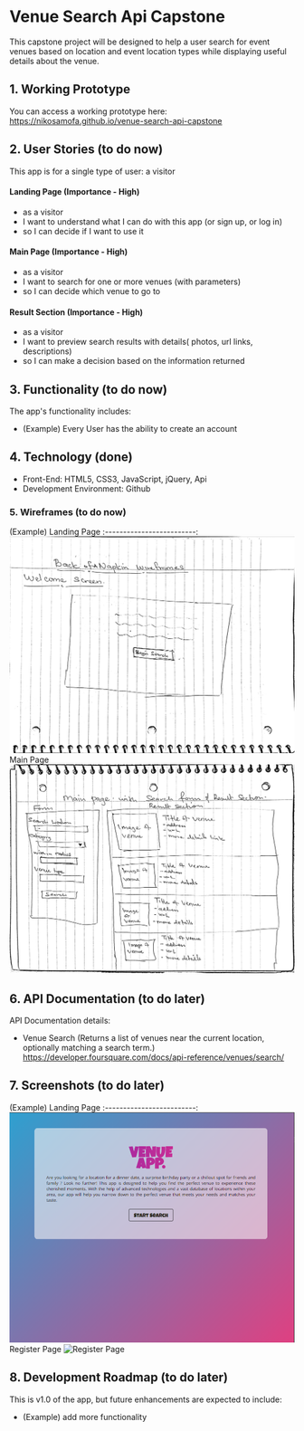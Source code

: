 # Venue Search Api Capstone
This capstone project will be designed to help a user search for event venues based on location and event location types while displaying 
useful details about the venue. 

## 1. Working Prototype 
You can access a working prototype here: https://nikosamofa.github.io/venue-search-api-capstone


## 2. User Stories (to do now)
This app is for a single type of user: a visitor

#### Landing Page (Importance - High)
* as a visitor
* I want to understand what I can do with this app (or sign up, or log in)
* so I can decide if I want to use it

#### Main Page (Importance - High)
* as a visitor
* I want to search for one or more venues (with parameters)
* so I can decide which venue to go to

#### Result Section (Importance - High)
* as a visitor
* I want to preview search results with details( photos, url links, descriptions)
* so I can make a decision based on the information returned

## 3. Functionality (to do now)
The app's functionality includes:
* (Example) Every User has the ability to create an account

## 4. Technology (done)
* Front-End: HTML5, CSS3, JavaScript, jQuery, Api
* Development Environment: Github

### 5. Wireframes (to do now)
(Example) Landing Page
:-------------------------:
![Landing Page](/github-images/wireframes/landing-page-wireframe.jpg)
Main Page
![Register Page](/github-images/wireframes/main-page-wireframe.jpg)

## 6. API Documentation (to do later)
API Documentation details:
* Venue Search (Returns a list of venues near the current location, optionally matching a search term.) https://developer.foursquare.com/docs/api-reference/venues/search/



## 7. Screenshots (to do later)
(Example) Landing Page
:-------------------------:
![Landing Page](/github-images/screenshots/landing-page-screenshot.png)
Register Page
![Register Page](/github-images/screenshots/register-page-screenshot.png)

## 8. Development Roadmap (to do later)
This is v1.0 of the app, but future enhancements are expected to include:
* (Example) add more functionality

